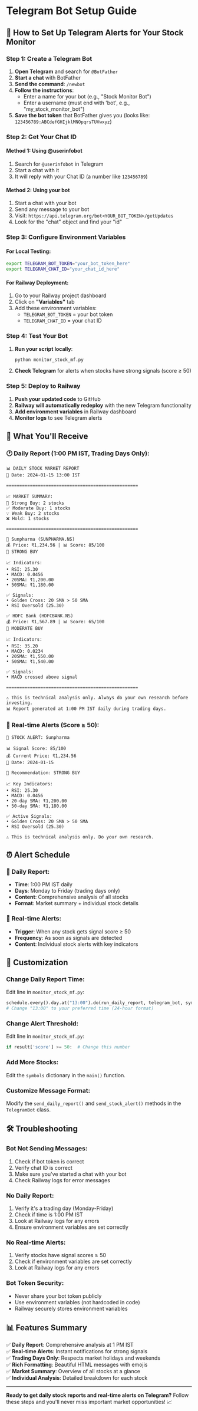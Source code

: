 # Telegram Bot Setup Guide

## 🚀 How to Set Up Telegram Alerts for Your Stock Monitor

### Step 1: Create a Telegram Bot

1. **Open Telegram** and search for `@BotFather`
2. **Start a chat** with BotFather
3. **Send the command**: `/newbot`
4. **Follow the instructions**:
   - Enter a name for your bot (e.g., "Stock Monitor Bot")
   - Enter a username (must end with 'bot', e.g., "my_stock_monitor_bot")
5. **Save the bot token** that BotFather gives you (looks like: `123456789:ABCdefGHIjklMNOpqrsTUVwxyz`)

### Step 2: Get Your Chat ID

#### Method 1: Using @userinfobot
1. Search for `@userinfobot` in Telegram
2. Start a chat with it
3. It will reply with your Chat ID (a number like `123456789`)

#### Method 2: Using your bot
1. Start a chat with your bot
2. Send any message to your bot
3. Visit: `https://api.telegram.org/bot<YOUR_BOT_TOKEN>/getUpdates`
4. Look for the "chat" object and find your "id"

### Step 3: Configure Environment Variables

#### For Local Testing:
```bash
export TELEGRAM_BOT_TOKEN="your_bot_token_here"
export TELEGRAM_CHAT_ID="your_chat_id_here"
```

#### For Railway Deployment:
1. Go to your Railway project dashboard
2. Click on **"Variables"** tab
3. Add these environment variables:
   - `TELEGRAM_BOT_TOKEN` = your bot token
   - `TELEGRAM_CHAT_ID` = your chat ID

### Step 4: Test Your Bot

1. **Run your script locally**:
   ```bash
   python monitor_stock_mf.py
   ```

2. **Check Telegram** for alerts when stocks have strong signals (score ≥ 50)

### Step 5: Deploy to Railway

1. **Push your updated code** to GitHub
2. **Railway will automatically redeploy** with the new Telegram functionality
3. **Add environment variables** in Railway dashboard
4. **Monitor logs** to see Telegram alerts

## 📱 What You'll Receive

### 🕐 Daily Report (1:00 PM IST, Trading Days Only):
```
📊 DAILY STOCK MARKET REPORT
📅 Date: 2024-01-15 13:00 IST

==================================================

📈 MARKET SUMMARY:
🎯 Strong Buy: 2 stocks
✅ Moderate Buy: 1 stocks  
💡 Weak Buy: 2 stocks
❌ Hold: 1 stocks

==================================================

🎯 Sunpharma (SUNPHARMA.NS)
💰 Price: ₹1,234.56 | 📊 Score: 85/100
🎯 STRONG BUY

📈 Indicators:
• RSI: 25.30
• MACD: 0.0456
• 20SMA: ₹1,200.00
• 50SMA: ₹1,180.00

✅ Signals:
• Golden Cross: 20 SMA > 50 SMA
• RSI Oversold (25.30)

✅ HDFC Bank (HDFCBANK.NS)
💰 Price: ₹1,567.89 | 📊 Score: 65/100
🎯 MODERATE BUY

📈 Indicators:
• RSI: 35.20
• MACD: 0.0234
• 20SMA: ₹1,550.00
• 50SMA: ₹1,540.00

✅ Signals:
• MACD crossed above signal

==================================================

⚠️ This is technical analysis only. Always do your own research before investing.
📊 Report generated at 1:00 PM IST daily during trading days.
```

### 🚨 Real-time Alerts (Score ≥ 50):
```
🎯 STOCK ALERT: Sunpharma

📊 Signal Score: 85/100
💰 Current Price: ₹1,234.56
📅 Date: 2024-01-15

🎯 Recommendation: STRONG BUY

📈 Key Indicators:
• RSI: 25.30
• MACD: 0.0456
• 20-day SMA: ₹1,200.00
• 50-day SMA: ₹1,180.00

✅ Active Signals:
• Golden Cross: 20 SMA > 50 SMA
• RSI Oversold (25.30)

⚠️ This is technical analysis only. Do your own research.
```

## ⏰ Alert Schedule

### 📅 Daily Report:
- **Time**: 1:00 PM IST daily
- **Days**: Monday to Friday (trading days only)
- **Content**: Comprehensive analysis of all stocks
- **Format**: Market summary + individual stock details

### 🚨 Real-time Alerts:
- **Trigger**: When any stock gets signal score ≥ 50
- **Frequency**: As soon as signals are detected
- **Content**: Individual stock alerts with key indicators

## 🔧 Customization

### Change Daily Report Time:
Edit line in `monitor_stock_mf.py`:
```python
schedule.every().day.at("13:00").do(run_daily_report, telegram_bot, symbols)
# Change "13:00" to your preferred time (24-hour format)
```

### Change Alert Threshold:
Edit line in `monitor_stock_mf.py`:
```python
if result['score'] >= 50:  # Change this number
```

### Add More Stocks:
Edit the `symbols` dictionary in the `main()` function.

### Customize Message Format:
Modify the `send_daily_report()` and `send_stock_alert()` methods in the `TelegramBot` class.

## 🛠️ Troubleshooting

### Bot Not Sending Messages:
1. Check if bot token is correct
2. Verify chat ID is correct
3. Make sure you've started a chat with your bot
4. Check Railway logs for error messages

### No Daily Report:
1. Verify it's a trading day (Monday-Friday)
2. Check if time is 1:00 PM IST
3. Look at Railway logs for any errors
4. Ensure environment variables are set correctly

### No Real-time Alerts:
1. Verify stocks have signal scores ≥ 50
2. Check if environment variables are set correctly
3. Look at Railway logs for any errors

### Bot Token Security:
- Never share your bot token publicly
- Use environment variables (not hardcoded in code)
- Railway securely stores environment variables

## 📊 Features Summary

✅ **Daily Report**: Comprehensive analysis at 1 PM IST  
✅ **Real-time Alerts**: Instant notifications for strong signals  
✅ **Trading Days Only**: Respects market holidays and weekends  
✅ **Rich Formatting**: Beautiful HTML messages with emojis  
✅ **Market Summary**: Overview of all stocks at a glance  
✅ **Individual Analysis**: Detailed breakdown for each stock  

---

**Ready to get daily stock reports and real-time alerts on Telegram?** Follow these steps and you'll never miss important market opportunities! 📈
